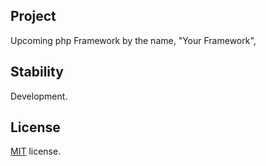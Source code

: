 ## Project
Upcoming php Framework by the name, <bold>"Your Framework"</bold>, 

## Stability
Development.

## License
<a href="https://github.com/Gicehajunior/yourframework-php/blob/main/LICENSE">MIT</a> license.
